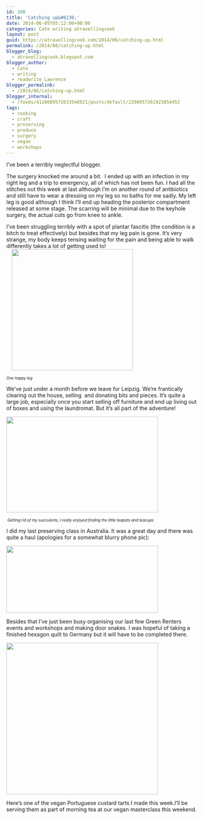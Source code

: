 ```yaml
---
id: 108
title: 'Catching up&#8230;'
date: 2014-06-05T05:12:00+00:00
categories: Cate writing atravellingcook
layout: post
guid: https://atravellingcook.com/2014/06/catching-up.html
permalink: /2014/06/catching-up.html
blogger_blog:
  - atravellingcook.blogspot.com
blogger_author:
  - Cate
  - writing
  - readwrite Lawrence
blogger_permalink:
  - /2014/06/catching-up.html
blogger_internal:
  - /feeds/4126609572633548921/posts/default/2396057261923854452
tags:
  - cooking
  - craft
  - preserving
  - produce
  - surgery
  - vegan
  - workshops
---
```

I&#8217;ve been a terribly neglectful blogger.

The surgery knocked me around a bit.  I ended up with an infection in my right leg and a trip to emergency, all of which has not been fun. I had all the stitches out this week at last although I&#8217;m on another round of antibiotics and still have to wear a dressing on my leg so no baths for me sadly. My left leg is good although I think I&#8217;ll end up heading the posterior compartment released at some stage. The scarring will be minimal due to the keyhole surgery, the actual cuts go from knee to ankle.



I&#8217;ve been struggling terribly with a spot of plantar fascitis (the condition is a bitch to treat effectively) but besides that my leg pain is gone. It&#8217;s very strange, my body keeps tensing waiting for the pain and being able to walk differently takes a lot of getting used to!                                  <a style="margin-left: 1em; margin-right: 1em; text-align: center;" href="https://1.bp.blogspot.com/-iItjfkrCFLM/U4_pDfV3ygI/AAAAAAAAIwg/xIkHL82EZCA/s1600/10336639_10152048156036249_3859044767034588079_n.jpg"><img src="https://1.bp.blogspot.com/-iItjfkrCFLM/U4_pDfV3ygI/AAAAAAAAIwg/xIkHL82EZCA/s1600/10336639_10152048156036249_3859044767034588079_n.jpg" alt="" width="320" height="320" border="0" /></a>

<span style="font-size: x-small;"><i>One happy leg</i>

We&#8217;ve just under a month before we leave for Leipzig. We&#8217;re frantically clearing out the house, selling  and donating bits and pieces. It&#8217;s quite a large job, especially once you start selling off furniture and end up living out of boxes and using the laundromat. But it&#8217;s all part of the adventure!


  <a  href="https://3.bp.blogspot.com/-WC86gJRUB3o/U4_sMS5gqgI/AAAAAAAAIws/mhbf7XsC03k/s1600/14162088689_28aa537d69_z.jpg"><img src="https://3.bp.blogspot.com/-WC86gJRUB3o/U4_sMS5gqgI/AAAAAAAAIws/mhbf7XsC03k/s1600/14162088689_28aa537d69_z.jpg" alt="" width="400" height="253" border="0" /></a>


_<span style="font-size: x-small;"> Getting rid of my succulents, I really enjoyed finding the little teapots and teacups_

I did my last preserving class in Australia. It was a great day and there was quite a haul (apologies for a somewhat blurry phone pic):


  <a  href="https://2.bp.blogspot.com/-La25c6GvtII/U4_sNMto4yI/AAAAAAAAIww/cvHB5jUtpUY/s1600/14163117727_0d438309b0_z.jpg"><img src="https://2.bp.blogspot.com/-La25c6GvtII/U4_sNMto4yI/AAAAAAAAIww/cvHB5jUtpUY/s1600/14163117727_0d438309b0_z.jpg" alt="" width="400" height="177" border="0" /></a>






  Besides that I&#8217;ve just been busy organising our last few Green Renters events and workshops and making door snakes. I was hopeful of taking a finished hexagon quilt to Germany but it will have to be completed there.









  <a  href="https://2.bp.blogspot.com/-CJcWccNiAPk/U5ALnlmXuHI/AAAAAAAAIxE/ei7u54Is_ek/s1600/10363768_10152055569986249_4204626736318426961_n.jpg"><img src="https://2.bp.blogspot.com/-CJcWccNiAPk/U5ALnlmXuHI/AAAAAAAAIxE/ei7u54Is_ek/s1600/10363768_10152055569986249_4204626736318426961_n.jpg" alt="" width="400" height="400" border="0" /></a>






  Here&#8217;s one of the vegan Portuguese custard tarts I made this week.I&#8217;ll be serving them as part of morning tea at our vegan masterclass this weekend.
